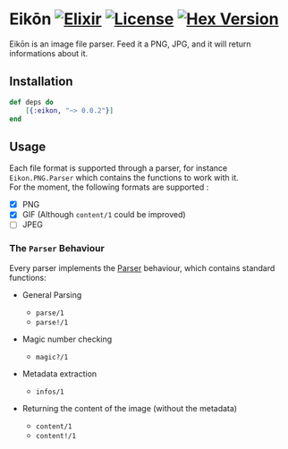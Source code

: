# Eikōn [![Elixir](https://cdn.rawgit.com/tchoutri/Eikon/master/elixir.svg)](http://elixir-lang.org) [![License](https://img.shields.io/badge/license-MIT-blue.svg?style=flat-square)](https://raw.githubusercontent.com/tchoutri/eikon/master/LICENSE) [![Hex Version](http://img.shields.io/hexpm/v/eikon.svg?style=flat-square)](https://hex.pm/packages/eikon)

Eikōn is an image file parser. Feed it a PNG, JPG, and it will return informations about it.

## Installation

```Elixir
def deps do
    [{:eikon, "~> 0.0.2"}]
end
```

## Usage
Each file format is supported through a parser, for instance `Eikon.PNG.Parser` which contains the functions to work with it.  
For the moment, the following formats are supported :

- [x] PNG
- [x] GIF (Although `content/1` could be improved)
- [ ] JPEG

### The `Parser` Behaviour

Every parser implements the [Parser](lib/eikon.ex#L11) behaviour, which contains standard functions:

* General Parsing
    * `parse/1`
    * `parse!/1`

* Magic number checking
    * `magic?/1`

* Metadata extraction
    * `infos/1`
* Returning the content of the image (without the metadata)
    * `content/1`
    * `content!/1`

